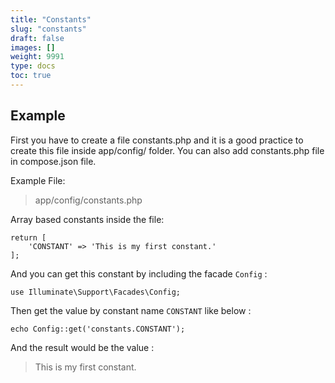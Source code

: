 ```yaml
---
title: "Constants"
slug: "constants"
draft: false
images: []
weight: 9991
type: docs
toc: true
---
```


## Example
First you have to create a file constants.php and it is a good practice to create this file inside app/config/ folder. 
You can also add constants.php file in compose.json file.

Example File:

> app/config/constants.php

Array based constants inside the file:

    return [
        'CONSTANT' => 'This is my first constant.'
    ];

And you can get this constant by including the facade `Config` :

    use Illuminate\Support\Facades\Config;

Then get the value by constant name `CONSTANT` like below :

    echo Config::get('constants.CONSTANT');

And the result would be the value : 

>This is my first constant.



